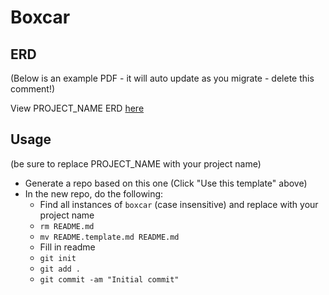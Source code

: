 # Boxcar

## ERD

(Below is an example PDF - it will auto update as you migrate - delete this comment!)

View PROJECT_NAME ERD [here](./ER_Model.pdf)

## Usage

(be sure to replace PROJECT_NAME with your project name)

- Generate a repo based on this one (Click "Use this template" above)
- In the new repo, do the following:
  - Find all instances of `boxcar` (case insensitive) and replace with your project name
  - `rm README.md`
  - `mv README.template.md README.md`
  - Fill in readme
  - `git init`
  - `git add .`
  - `git commit -am "Initial commit"`

